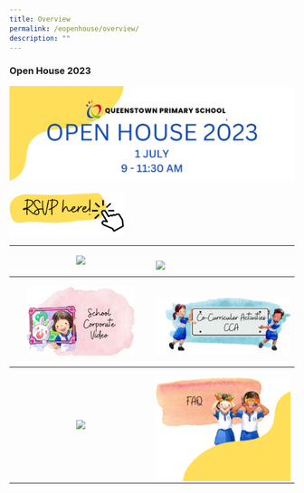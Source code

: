 ```yaml
---
title: Overview
permalink: /eopenhouse/overview/
description: ""
---
```

### **Open House 2023**

![](/images/oh23-header.png)

<p><a href="/open-house-2023/rsvp/">
<img style="width:40%" src="/images/oh23-rsvp.png">
</a></p>

<table style="width:100%">
	<tbody><tr>
		<th style="width:50%">
<p><a href="/open-house-2023/schedule/">
<img style="width:80%" src="/images/oh23-schedule.png">
</a></p>
		</th><th style="width:50%">
<p><a href="/open-house-2023/map4day/">
<img style="width:100%" src="/images/oh23-map.png" align="right">
	</a></p></th></tr>
		<tr>
		<th style="width:50%">
<p><a href="/open-house-2023/school-corporate-video/">
<img style="width:80%" src="/images/oh23-schcorpvideo1.png">
</a></p>
		</th><th style="width:50%">
<p><a href="/open-house-2023/cca/">
<img style="width:100%" src="/images/oh23-cca.png" align="right">
	</a></p></th></tr>
		<tr>
		<th style="width:50%">
<p><a href="/open-house-2023/facilities/">
<img style="width:80%" src="/images/oh23-facilities1.png">
</a></p>
		</th><th style="width:50%">
<p><a href="/open-house-2023/faq/">
<img style="width:100%" src="/images/oh23-faq.png" align="right">
	</a></p></th></tr>
</tbody></table>